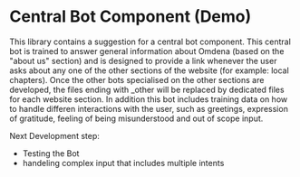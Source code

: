 # Central Bot Component (Demo)

This library contains a suggestion for a central bot component. This central bot is trained to answer general information about Omdena (based on the "about us" section) and is designed to provide a link whenever the user asks about any one of the other sections of the website (for example: local chapters). 
Once the other bots specialised on the other sections are developed, the files ending with _other will be replaced by dedicated files for each website section.
In addition this bot includes training data on how to handle differen interactions with the user, such as greetings, expression of gratitude, feeling of being misunderstood and out of scope input.

Next Development step:
* Testing the Bot
* handeling complex input that includes multiple intents
